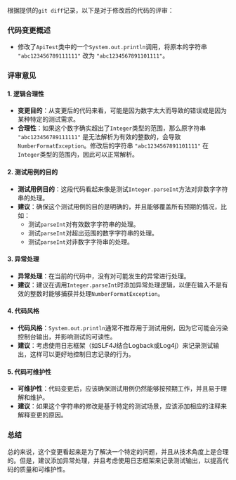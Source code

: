 根据提供的`git diff`记录，以下是对于修改后的代码的评审：

### 代码变更概述
- 修改了`ApiTest`类中的一个`System.out.println`调用，将原本的字符串 `"abc123456789111111"` 改为 `"abc1234567891101111"`。

### 评审意见

#### 1. 逻辑合理性
- **变更目的**：从变更后的代码来看，可能是因为数字太大而导致的错误或是因为某种特定的测试需求。
- **合理性**：如果这个数字确实超出了`Integer`类型的范围，那么原字符串 `"abc123456789111111"` 是无法解析为有效的整数的，会导致`NumberFormatException`。修改后的字符串 `"abc1234567891101111"` 在`Integer`类型的范围内，因此可以正常解析。

#### 2. 测试用例的目的
- **测试用例目的**：这段代码看起来像是测试`Integer.parseInt`方法对非数字字符串的处理。
- **建议**：确保这个测试用例的目的是明确的，并且能够覆盖所有预期的情况，比如：
  - 测试`parseInt`对有效数字字符串的处理。
  - 测试`parseInt`对超出范围的数字字符串的处理。
  - 测试`parseInt`对非数字字符串的处理。

#### 3. 异常处理
- **异常处理**：在当前的代码中，没有对可能发生的异常进行处理。
- **建议**：建议在调用`Integer.parseInt`时添加异常处理逻辑，以便在输入不是有效的整数时能够捕获并处理`NumberFormatException`。

#### 4. 代码风格
- **代码风格**：`System.out.println`通常不推荐用于测试用例，因为它可能会污染控制台输出，并影响测试的可读性。
- **建议**：考虑使用日志框架（如SLF4J结合Logback或Log4j）来记录测试输出，这样可以更好地控制日志记录的行为。

#### 5. 代码可维护性
- **可维护性**：代码变更后，应该确保测试用例仍然能够按预期工作，并且易于理解和维护。
- **建议**：如果这个字符串的修改是基于特定的测试场景，应该添加相应的注释来解释变更的原因。

### 总结
总的来说，这个变更看起来是为了解决一个特定的问题，并且从技术角度上是合理的。但是，建议添加异常处理，并且考虑使用日志框架来记录测试输出，以提高代码的质量和可维护性。